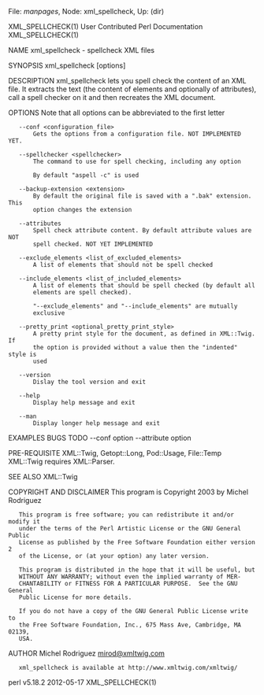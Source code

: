 File: *manpages*,  Node: xml_spellcheck,  Up: (dir)

XML_SPELLCHECK(1)     User Contributed Perl Documentation    XML_SPELLCHECK(1)



NAME
       xml_spellcheck - spellcheck XML files

SYNOPSIS
         xml_spellcheck [options] <files>

DESCRIPTION
       xml_spellcheck lets you spell check the content of an XML file.  It
       extracts the text (the content of elements and optionally of
       attributes), call a spell checker on it and then recreates the XML
       document.

OPTIONS
       Note that all options can be abbreviated to the first letter

       --conf <configuration_file>
           Gets the options from a configuration file. NOT IMPLEMENTED YET.

       --spellchecker <spellchecker>
           The command to use for spell checking, including any option

           By default "aspell -c" is used

       --backup-extension <extension>
           By default the original file is saved with a ".bak" extension. This
           option changes the extension

       --attributes
           Spell check attribute content. By default attribute values are NOT
           spell checked. NOT YET IMPLEMENTED

       --exclude_elements <list_of_excluded_elements>
           A list of elements that should not be spell checked

       --include_elements <list_of_included_elements>
           A list of elements that should be spell checked (by default all
           elements are spell checked).

           "--exclude_elements" and "--include_elements" are mutually
           exclusive

       --pretty_print <optional_pretty_print_style>
           A pretty print style for the document, as defined in XML::Twig. If
           the option is provided without a value then the "indented" style is
           used

       --version
           Dislay the tool version and exit

       --help
           Display help message and exit

       --man
           Display longer help message and exit

EXAMPLES
BUGS
TODO
       --conf option
       --attribute option

PRE-REQUISITE
       XML::Twig, Getopt::Long, Pod::Usage, File::Temp XML::Twig requires
       XML::Parser.

SEE ALSO
       XML::Twig

COPYRIGHT AND DISCLAIMER
       This program is Copyright 2003 by Michel Rodriguez

       This program is free software; you can redistribute it and/or modify it
       under the terms of the Perl Artistic License or the GNU General Public
       License as published by the Free Software Foundation either version 2
       of the License, or (at your option) any later version.

       This program is distributed in the hope that it will be useful, but
       WITHOUT ANY WARRANTY; without even the implied warranty of MER-
       CHANTABILITY or FITNESS FOR A PARTICULAR PURPOSE.  See the GNU General
       Public License for more details.

       If you do not have a copy of the GNU General Public License write to
       the Free Software Foundation, Inc., 675 Mass Ave, Cambridge, MA 02139,
       USA.

AUTHOR
       Michel Rodriguez <mirod@xmltwig.com>

       xml_spellcheck is available at http://www.xmltwig.com/xmltwig/



perl v5.18.2                      2012-05-17                 XML_SPELLCHECK(1)
